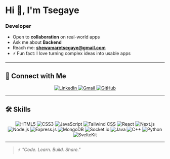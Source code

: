# Hi 👋, I'm Tsegaye
### Developer
- Open to **collaboration** on real-world apps
- Ask me about **Backend**
- Reach me: **shewamaretsegaye@gmail.com**
- ⚡ Fun fact: I love turning complex ideas into usable apps

---
## 🔗 Connect with Me
<div align="center">
  <a href="https://linkedin.com/in/your-linkedin" target="_blank">
    <img src="https://img.shields.io/badge/-LinkedIn-0A66C2?style=plastic&logo=linkedin&logoColor=white" alt="LinkedIn"/>
  </a>
  <a href="mailto:shewamaretsegaye@gmail.com">
    <img src="https://img.shields.io/badge/-Gmail-D14836?style=plastic&logo=gmail&logoColor=white" alt="Gmail"/>
  </a>
  <a href="https://github.com/tse-coder">
    <img src="https://img.shields.io/badge/-GitHub-181717?style=plastic&logo=github&logoColor=white" alt="GitHub"/>
  </a>
</div>

---
## 🛠️ Skills
<div align="center">
  <img src="https://img.shields.io/badge/-HTML5-E34F26?style=plastic&logo=html5&logoColor=white" alt="HTML5"/>
  <img src="https://img.shields.io/badge/-CSS3-1572B6?style=plastic&logo=css3&logoColor=white" alt="CSS3"/>
  <img src="https://img.shields.io/badge/-JavaScript-F7DF1E?style=plastic&logo=javascript&logoColor=black" alt="JavaScript"/>
  <img src="https://img.shields.io/badge/-Tailwind_CSS-38B2AC?style=plastic&logo=tailwind-css&logoColor=white" alt="Tailwind CSS"/>
  <img src="https://img.shields.io/badge/-React-20232A?style=plastic&logo=react&logoColor=61DAFB" alt="React"/>
  <img src="https://img.shields.io/badge/-Next.js-000000?style=plastic&logo=next.js&logoColor=white" alt="Next.js"/>
  <img src="https://img.shields.io/badge/-Node.js-339933?style=plastic&logo=nodedotjs&logoColor=white" alt="Node.js"/>
  <img src="https://img.shields.io/badge/-Express.js-000000?style=plastic&logo=express&logoColor=white" alt="Express.js"/>
  <img src="https://img.shields.io/badge/-MongoDB-4EA94B?style=plastic&logo=mongodb&logoColor=white" alt="MongoDB"/>
  <img src="https://img.shields.io/badge/-Socket.io-010101?style=plastic&logo=socket.io&logoColor=white" alt="Socket.io"/>
  <img src="https://img.shields.io/badge/-Java-ED8B00?style=plastic&logo=java&logoColor=white" alt="Java"/>
  <img src="https://img.shields.io/badge/-C++-00599C?style=plastic&logo=c%2B%2B&logoColor=white" alt="C++"/>
  <img src="https://img.shields.io/badge/-Python-3776AB?style=plastic&logo=python&logoColor=white" alt="Python"/>
  <img src="https://img.shields.io/badge/-SvelteKit-FF3E00?style=plastic&logo=svelte&logoColor=white" alt="SvelteKit"/>
</div>

---
> ⚡ _"Code. Learn. Build. Share."_
